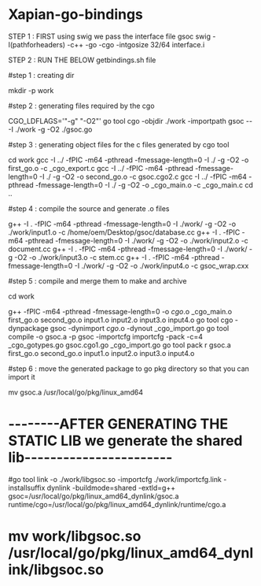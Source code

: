 # Xapian-go-bindings

STEP 1 :
  FIRST using swig we pass the interface file gsoc 
  swig -I(pathforheaders) -c++ -go -cgo -intgosize 32/64 interface.i
  
STEP 2 :
  RUN THE BELOW getbindings.sh file 
  
 #step 1 : 	creating dir

mkdir -p work

#step 2 :	generating files required by the cgo 

CGO_LDFLAGS='"-g" "-O2"' go tool cgo -objdir ./work -importpath gsoc -- -I ./work -g -O2 ./gsoc.go

#step 3 : 	generating object files for the c files generated by cgo tool 

cd work
gcc -I ../ -fPIC -m64 -pthread -fmessage-length=0 -I ./ -g -O2 -o first_go.o -c _cgo_export.c
gcc -I ../ -fPIC -m64 -pthread -fmessage-length=0 -I ./ -g -O2 -o second_go.o -c gsoc.cgo2.c
gcc -I ../ -fPIC -m64 -pthread -fmessage-length=0 -I ./ -g -O2 -o _cgo_main.o -c _cgo_main.c
cd ..

#step 4 :	compile the source and generate .o files 

g++ -I . -fPIC -m64 -pthread -fmessage-length=0 -I ./work/ -g -O2 -o ./work/input1.o -c /home/oem/Desktop/gsoc/database.cc
g++ -I . -fPIC -m64 -pthread -fmessage-length=0 -I ./work/ -g -O2 -o ./work/input2.o -c document.cc
g++ -I . -fPIC -m64 -pthread -fmessage-length=0 -I ./work/ -g -O2 -o ./work/input3.o -c stem.cc
g++ -I . -fPIC -m64 -pthread -fmessage-length=0 -I ./work/ -g -O2 -o ./work/input4.o -c gsoc_wrap.cxx

#step 5 : compile and merge them to make and archive 

cd work

g++ -fPIC -m64 -pthread -fmessage-length=0 -o _cgo_.o _cgo_main.o first_go.o second_go.o input1.o input2.o input3.o input4.o
go tool cgo -dynpackage gsoc -dynimport _cgo_.o -dynout _cgo_import.go
go tool compile -o gsoc.a -p gsoc -importcfg importcfg -pack -c=4 _cgo_gotypes.go gsoc.cgo1.go _cgo_import.go
go tool pack r gsoc.a first_go.o second_go.o input1.o input2.o input3.o input4.o

#step 6 :  move the generated package to go pkg directory so that you can import it

mv gsoc.a /usr/local/go/pkg/linux_amd64


#   --------AFTER GENERATING THE STATIC LIB we generate the shared lib-----------------------
#go tool link -o ./work/libgsoc.so -importcfg ./work/importcfg.link -installsuffix dynlink -buildmode=shared -extld=g++ gsoc=/usr/local/go/pkg/linux_amd64_dynlink/gsoc.a runtime/cgo=/usr/local/go/pkg/linux_amd64_dynlink/runtime/cgo.a
# mv work/libgsoc.so /usr/local/go/pkg/linux_amd64_dynlink/libgsoc.so

  
